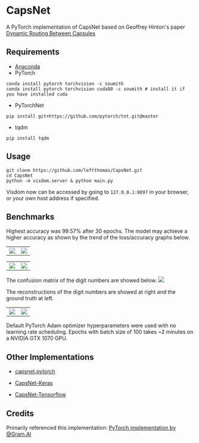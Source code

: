 # CapsNet
A PyTorch implementation of CapsNet based on Geoffrey Hinton's paper [Dynamic Routing Between Capsules](https://arxiv.org/abs/1710.09829)

## Requirements
- [Anaconda](https://www.anaconda.com/download/)
- PyTorch
```
conda install pytorch torchvision -c soumith
conda install pytorch torchvision cuda80 -c soumith # install it if you have installed cuda
```
- PyTorchNet
```
pip install git+https://github.com/pytorch/tnt.git@master
```
- tqdm
```
pip install tqdm
```

## Usage

```
git clone https://github.com/leftthomas/CapsNet.git
cd CapsNet
python -m visdom.server & python main.py
```
Visdom now can be accessed by going to `127.0.0.1:8097` in your browser, or your own host address if specified.

## Benchmarks
Highest accuracy was 99.57% after 30 epochs. The model may achieve a higher accuracy as shown by the trend of the loss/accuracy graphs below.
<table>
  <tr>
    <td>
     <img src="results/train_loss.png"/>
    </td>
    <td>
     <img src="results/test_loss.png"/>
    </td>
  </tr>
</table>
<table>
  <tr>
    <td>
     <img src="results/train_acc.png"/>
    </td>
    <td>
     <img src="results/test_acc.png"/>
    </td>
  </tr>
</table>

The confusion matrix of the digit numbers are showed below.
<img src="results/confusion_matrix.png"/>

The reconstructions of the digit numbers are showed at right and the ground truth at left.
<table>
  <tr>
    <td>
     <img src="results/ground_truth.jpg"/>
    </td>
    <td>
     <img src="results/reconstruction.jpg"/>
    </td>
  </tr>
</table>

Default PyTorch Adam optimizer hyperparameters were used with no learning rate scheduling. Epochs with batch size of 100 takes ~2 minutes on a NVIDIA GTX 1070 GPU. 

## Other Implementations
- [capsnet.pytorch](https://github.com/andreaazzini/capsnet.pytorch.git)

- [CapsNet-Keras](https://github.com/XifengGuo/CapsNet-Keras.git)

- [CapsNet-Tensorflow](https://github.com/naturomics/CapsNet-Tensorflow.git)

## Credits
Primarily referenced this implementation:
[PyTorch implementation by @Gram.AI](https://github.com/gram-ai/capsule-networks)
